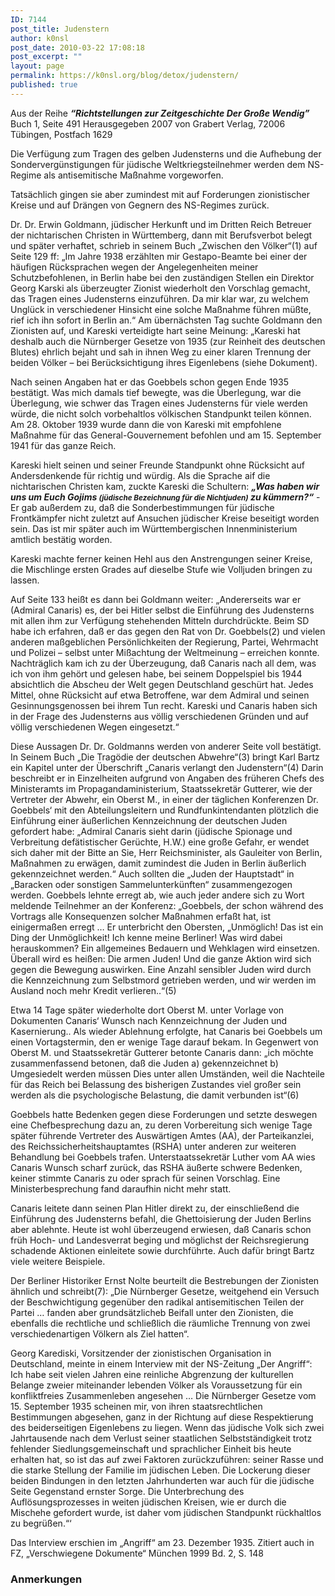 ```yaml
---
ID: 7144
post_title: Judenstern
author: k0nsl
post_date: 2010-03-22 17:08:18
post_excerpt: ""
layout: page
permalink: https://k0nsl.org/blog/detox/judenstern/
published: true
---
```

<div class="et-box et-shadow">
<div class="et-box-content">
<p>Aus der Reihe <strong><em>“Richtstellungen zur Zeitgeschichte Der Große Wendig”</em></strong> Buch 1, Seite 491 Herausgegeben 2007 von Grabert Verlag, 72006 Tübingen, Postfach 1629</p>
</div>
</div>


Die Verfügung zum Tragen des gelben Judensterns und die Aufhebung der Sondervergünstigungen für jüdische Weltkriegsteilnehmer werden dem NS-Regime als antisemitische Maßnahme vorgeworfen.
 
Tatsächlich gingen sie aber zumindest mit auf Forderungen zionistischer Kreise und auf Drängen von  Gegnern des NS-Regimes zurück.
 
Dr. Dr. Erwin Goldmann, jüdischer Herkunft und im Dritten Reich Betreuer der nichtarischen Christen in Württemberg, dann mit Berufsverbot belegt und später verhaftet, schrieb in seinem Buch „Zwischen den Völker“(1) auf Seite 129 ff: „Im Jahre 1938 erzählten mir Gestapo-Beamte bei einer der häufigen Rücksprachen wegen  der Angelegenheiten meiner Schutzbefohlenen, in Berlin habe bei den zuständigen Stellen ein Direktor Georg Karski als überzeugter Zionist wiederholt den Vorschlag gemacht, das Tragen eines Judensterns einzuführen.  Da mir klar war, zu welchem Unglück in verschiedener Hinsicht eine solche Maßnahme führen müßte, rief ich ihn sofort in Berlin an.“  Am übernächsten Tag suchte Goldmann den Zionisten auf, und Kareski verteidigte hart seine Meinung: „Kareski hat deshalb auch die Nürnberger Gesetze von 1935 (zur Reinheit des deutschen Blutes) ehrlich bejaht und sah in ihnen Weg zu einer klaren Trennung der beiden Völker – bei Berücksichtigung ihres Eigenlebens (siehe Dokument).
 
Nach seinen Angaben hat er das Goebbels schon gegen Ende 1935 bestätigt.  Was mich damals tief bewegte, was die Überlegung, war die Überlegung, wie schwer das Tragen eines Judensterns für viele werden würde, die nicht solch vorbehaltlos völkischen Standpunkt teilen können.  Am 28. Oktober 1939 wurde dann die von Kareski mit empfohlene Maßnahme für das General-Gouvernement befohlen und am 15. September 1941 für das ganze Reich.
 
Kareski hielt seinen und seiner Freunde Standpunkt ohne Rücksicht auf Andersdenkende für richtig und würdig.  Als die Sprache aif die nichtarischen Christen kam, zuckte Kareski die Schultern: <strong><i>„Was haben wir uns um Euch Gojims <small>(jüdische Bezeichnung für die Nichtjuden)</small> zu kümmern?“</i></strong>  - Er gab außerdem zu, daß die Sonderbestimmungen für jüdische Frontkämpfer nicht zuletzt auf Ansuchen jüdischer Kreise beseitigt worden sein.  Das ist mir später auch im Württembergischen Innenministerium amtlich bestätig worden.
 
Kareski machte ferner keinen Hehl aus den Anstrengungen seiner Kreise, die Mischlinge ersten Grades auf dieselbe Stufe wie Volljuden bringen zu lassen.
 
Auf Seite 133 heißt es dann bei Goldmann weiter: „Andererseits war er (Admiral Canaris) es, der bei Hitler selbst die Einführung des Judensterns mit allen ihm zur Verfügung stehehenden Mitteln durchdrückte.  Beim SD habe ich erfahren, daß er das gegen den Rat von Dr. Goebbels(2) und vielen anderen maßgeblichen Persönlichkeiten der Regierung, Partei, Wehrmacht und Polizei – selbst unter Mißachtung der Weltmeinung – erreichen konnte.  Nachträglich kam ich zu der Überzeugung, daß Canaris nach all dem, was ich von ihm gehört und gelesen habe, bei seinem Doppelspiel bis 1944 absichtlich die Abscheu der Welt gegen Deutschland geschürt hat.  Jedes Mittel, ohne Rücksicht auf etwa Betroffene, war dem Admiral und seinen Gesinnungsgenossen bei ihrem Tun recht.  Kareski und Canaris haben sich in der Frage des Judensterns aus völlig verschiedenen Gründen und auf völlig verschiedenen Wegen eingesetzt.“

Diese Aussagen Dr. Dr. Goldmanns werden von anderer Seite voll bestätigt.  In Seinem Buch „Die Tragödie der deutschen Abwehre“(3) bringt Karl Bartz ein Kapitel unter der Überschrift „Canaris verlangt den Judenstern“(4) Darin beschreibt er in Einzelheiten aufgrund von Angaben des früheren Chefs des Ministeramts im Propagandaministerium, Staatssekretär Gutterer, wie der Vertreter der Abwehr, ein Oberst M., in einer der täglichen Konferenzen Dr. Goebbels‘ mit den Abteilungsleitern und Rundfunkintendanten plötzlich die Einführung einer äußerlichen Kennzeichnung der deutschen Juden gefordert habe:  „Admiral Canaris sieht darin (jüdische Spionage und Verbreitung defätistischer Gerüchte, H.W.) eine große Gefahr, er wendet sich daher mit der Bitte an Sie, Herr Reichsminister, als Gauleiter von Berlin, Maßnahmen zu erwägen, damit zumindest die Juden in Berlin äußerlich gekennzeichnet werden.“  Auch sollten die „Juden der Hauptstadt“ in „Baracken oder sonstigen Sammelunterkünften“ zusammengezogen werden.  Goebbels lehnte erregt ab, wie auch jeder andere sich zu Wort meldende Teilnehmer an der Konferenz: „Goebbels, der schon während des Vortrags alle Konsequenzen solcher Maßnahmen erfaßt hat, ist einigermaßen erregt … Er unterbricht den Obersten, „Unmöglich!  Das ist ein Ding der Unmöglichkeit!  Ich kenne meine Berliner!  Was wird dabei herauskommen?  Ein allgemeines Bedauern und Wehklagen wird einsetzen.  Überall wird es heißen:  Die armen Juden! Und die ganze Aktion wird sich gegen die Bewegung auswirken.  Eine Anzahl sensibler Juden wird durch die Kennzeichnung zum Selbstmord getrieben werden, und wir werden im Ausland noch mehr Kredit verlieren..“(5)
 
Etwa 14 Tage später wiederholte dort Oberst M. unter Vorlage von Dokumenten Canaris‘ Wunsch nach Kennzeichnung der Juden und Kasernierung..  Als wieder Ablehnung erfolgte, hat Canaris bei Goebbels um einen Vortagstermin, den er wenige Tage darauf bekam.  In Gegenwert von Oberst M. und Staatssekretär Gutterer betonte Canaris dann: „ich möchte zusammenfassend betonen, daß die Juden a) gekennzeichnet b) Umgesiedelt werden müssen Dies unter allen Umständen, weil die Nachteile für das Reich bei Belassung des bisherigen Zustandes viel großer sein werden als die psychologische Belastung, die damit verbunden ist“(6)

Goebbels hatte Bedenken gegen diese Forderungen und setzte deswegen eine Chefbesprechung dazu an, zu deren Vorbereitung sich wenige Tage später führende Vertreter des Auswärtigen Amtes (AA), der Parteikanzlei, des Reichssicherheitshauptamtes (RSHA) unter anderen zur weiteren Behandlung bei Goebbels trafen.  Unterstaatssekretär Luther vom AA wies Canaris Wunsch scharf zurück, das RSHA äußerte schwere Bedenken, keiner stimmte Canaris zu oder sprach für seinen Vorschlag.  Eine Ministerbesprechung fand daraufhin nicht mehr statt.
 
Canaris leitete dann seinen Plan Hitler direkt zu, der einschließend die Einführung des Judensterns befahl, die Ghettoisierung der Juden Berlins aber ablehnte.  Heute ist wohl überzeugend erwiesen, daß Canaris schon früh Hoch- und Landesverrat beging und möglichst der Reichsregierung schadende Aktionen einleitete sowie durchführte.  Auch dafür bringt Bartz viele weitere Beispiele.

Der Berliner Historiker Ernst Nolte beurteilt die Bestrebungen der Zionisten ähnlich und schreibt(7): „Die Nürnberger Gesetze, weitgehend ein Versuch der Beschwichtigung gegenüber den radikal antisemitischen Teilen der Partei … fanden aber grundsätzlicheb Beifall unter den Zionisten, die ebenfalls die rechtliche und schließlich die räumliche Trennung von zwei verschiedenartigen Völkern als Ziel hatten“.

Georg Karediski, Vorsitzender der zionistischen Organisation in Deutschland, meinte in einem Interview mit der NS-Zeitung „Der Angriff“: Ich habe seit vielen Jahren eine reinliche Abgrenzung der kulturellen Belange zweier miteinander lebenden Völker als Voraussetzung für ein konfliktfreies Zusammenleben angesehen … Die Nürnberger Gesetze vom 15. September 1935 scheinen mir, von ihren staatsrechtlichen Bestimmungen abgesehen, ganz in der Richtung auf diese Respektierung des beiderseitigen Eigenlebens zu liegen.  Wenn das jüdische Volk sich zwei Jahrtausende nach dem Verlust seiner staatlichen Selbstständigkeit trotz fehlender Siedlungsgemeinschaft und sprachlicher Einheit bis heute erhalten hat, so ist das auf zwei Faktoren zurückzuführen: seiner Rasse und die starke Stellung der Familie im jüdischen Leben.  Die Lockerung dieser beiden Bindungen in den letzten Jahrhunderten war auch für die jüdische Seite Gegenstand ernster Sorge.  Die Unterbrechung des Auflösungsprozesses in weiten jüdischen Kreisen, wie er durch die Mischehe gefordert wurde, ist daher vom jüdischen Standpunkt rückhaltlos zu begrüßen.“‘
 
Das Interview erschien im „Angriff“ am 23. Dezember 1935.  Zitiert auch in FZ, „Verschwiegene Dokumente“ München 1999 Bd. 2, S. 148

<div class="et-learn-more clearfix">
<h3 class="heading-more"><span>Anmerkungen</span></h3>
<div class="learn-more-content" style="visibility: visible; display: none;">
<p>1  Erwin Goldmann „Zwischen den Völkern.  Ein Rückblick, Erlebnisse und Erkenntnisse“ Cramer Verlag, Köln 1975 s. 129-133, auch zitiert in Udo Walendy Historische Tatsachen Nr. 10 „Deutsch-israelische Fakten“ Verlag für Volkstum und Zeitgeschichtsforschung, Vlotho 1981, S. 23</p>
<p>2  Joseph Goebbels hat „sich intensiv gegen den vom Widerstandskämpfer und gleichzeitigen Chef der deutschen Abwehr Admiral Canaris geforderten und schließlich durchgesetzten Judenstern gewehrt“;  Richard Harwood, in „historische Tatsachen Nr. 1“, „Starben wirklich sechs Millionen?“ Historical Review Press, Richmond (England) 1975, S. 18</p>
<p>3  Karl Bartz. „Die Tragödie der deutschen Abwehr“ Pilgram Verlag, Salzburg 1955, Neuauflage K.W. Schütz, Pr. Oldendorf 1972, S. 95-106</p>
<p>4  Ebenda, S. 95 – 112</p>
<p>5  Ebenda, S. 100</p>
<p>6  Ebenda S. 104</p>
<p>7  Ernst Nolte „Die Deutschen und die Vergangenheit“, Propyläen Frankfurt/M, 1995 S. 59f.</p>
</div>
</div>